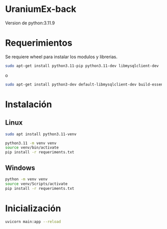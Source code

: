 # UraniumEx-back

Version de python:3.11.9

# Requerimientos

Se requiere wheel para instalar los modulos y librerias.

```sh
sudo apt-get install python3.11-pip python3.11-dev libmysqlclient-dev
```
o
```sh
sudo apt-get install python3-dev default-libmysqlclient-dev build-essential
```

# Instalación
## Linux
```sh
sudo apt install python3.11-venv
```

```sh
python3.11 -m venv venv
source venv/bin/activate
pip install -r requeriments.txt
```
## Windows
```sh
python -m venv venv
source venv/Scripts/activate
pip install -r requeriments.txt
```

# Inicialización
```sh
uvicorn main:app --reload
```
